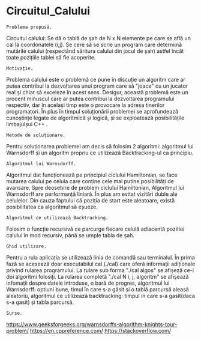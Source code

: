 # Circuitul_Calului
    Problema propusă.
Circuitul calului: Se dă o tablă de șah de N x N elemente pe care se află un cal la coordonatele
(i,j). Se cere să se scrie un program care determină mutările calului (respectând săritura calului
din jocul de șah) astfel încât toate pozițiile tablei să fie acoperite.

    Motivație.
Problema calului este o problemă ce pune în discuție un algoritm care ar putea contribui la dezvoltarea unui program care să "joace" cu un jucator real și chiar să exceleze în acest sens. Desigur, această problemă este un procent minuscul care ar putea contribui la dezvoltarea programului respectiv, dar în același timp este o provocare la adresa tinerilor programatori. În plus în timpul soluționării problemei se aprofundează cunoștințe legate de algoritmică și logică, și se exploatează posibilitățile limbajulșui C++ .

    Metode de soluționare.
Pentru soluționarea problemei am decis să folosim 2 algoritmi: algoritmul lui Warnsdorff și un algoritm propriu ce utilizează Backtracking-ul ca principiu.

    Algoritmul lui Warnsdorff.
Algoritmul dat funcționează pe principiul ciclului Hamiltonian, se face mutarea calului pe celula care conține cele mai puține posibilități de avansare. Spre deosebire de problem ciclului Hamiltonian, Algoritmul lui Warnsdorff are performanță liniară. În plus am evitat vizitări duble ale celulelor. Din cauza faptului că poziția de start este aleatoare, există posibilitatea ca algoritmul să eșueze.

    Algoritmul ce utilizează Backtracking.
Folosim o funcție recursivă ce parcurge fiecare celulă adiacentă pozitiei calului în mod recursiv, până se umple tabla de șah.

    Ghid utilizare.
Pentru a rula aplicația se utilizează linia de comandă sau terminalul. 
În prima fază se acesează doar executabilul cal (./cal) care oferă informații adiționale privind rularea programului.
La rulare sub forma "./cal algos" se afișeză ce-i doi algoritmi folosiți.
La rularea completă "./cal N i, j, algoritm" se afișează infomații despre datele introduse, o bară de progres, algoritmul lui Warnsdorff: optiuni bune, timul în care s-a găsit și o tablă parcursă aleasă aleatoriu, algoritmul ce utilizează backtracking: timpul in care s-a gasit(daca s-a gasit) și tabla parcursă.

    Surse.
https://www.geeksforgeeks.org/warnsdorffs-algorithm-knights-tour-problem/
https://en.cppreference.com/
https://stackoverflow.com/
